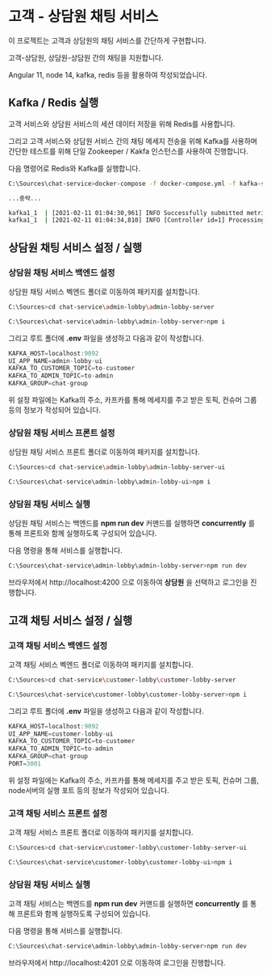 # 고객 - 상담원 채팅 서비스

이 프로젝트는 고객과 상담원의 채팅 서비스를 간단하게 구현합니다.

고객-상담원, 상담원-상담원 간의 채팅을 지원합니다.

Angular 11, node 14, kafka, redis 등을 활용하여 작성되었습니다.

## Kafka / Redis 실행

고객 서비스와 상담원 서비스의 세션 데이터 저장을 위해 Redis를 사용합니다.

그리고 고객 서비스와 상담원 서비스 간의 채팅 메세지 전송을 위해 Kafka를 사용하며 간단한 테스트를 위해 단일 Zookeeper / Kakfa 인스턴스를 사용하여 진행합니다.

다음 명령어로 Redis와 Kafka를 실행합니다.

```bash
C:\Sources\chat-service>docker-compose -f docker-compose.yml -f kafka-stack-docker-compose/zk-single-kafka-single.yml up

...중략...

kafka1_1  | [2021-02-11 01:04:30,961] INFO Successfully submitted metrics to Confluent via secure endpoint (io.confluent.support.metrics.submitters.ConfluentSubmitter)
kafka1_1  | [2021-02-11 01:04:34,810] INFO [Controller id=1] Processing automatic preferred replica leader election (kafka.controller.KafkaController)

```

## 상담원 채팅 서비스 설정 / 실행

### 상담원 채팅 서비스 백엔드 설정

상담원 채팅 서비스 벡엔드 폴더로 이동하여 패키지를 설치합니다.

```bash
C:\Sources>cd chat-service\admin-lobby\admin-lobby-server

C:\Sources\chat-service\admin-lobby\admin-lobby-server>npm i
```

그리고 루트 폴더에 __.env__ 파일을 생성하고 다음과 같이 작성합니다.

```javascript
KAFKA_HOST=localhost:9092
UI_APP_NAME=admin-lobby-ui
KAFKA_TO_CUSTOMER_TOPIC=to-customer
KAFKA_TO_ADMIN_TOPIC=to-admin
KAFKA_GROUP=chat-group
```

위 설정 파일에는 Kafka의 주소, 카프카를 통해 메세지를 주고 받은 토픽, 컨슈머 그룹 등의 정보가 작성되어 있습니다.

### 상담원 채팅 서비스 프론트 설정

상담원 채팅 서비스 프론트 폴더로 이동하여 패키지를 설치합니다.

```bash
C:\Sources>cd chat-service\admin-lobby\admin-lobby-server-ui

C:\Sources\chat-service\admin-lobby\admin-lobby-ui>npm i
```

### 상담원 채팅 서비스 실행

상담원 채팅 서비스는 백엔드를 __npm run dev__ 커맨드를 실행하면 __concurrently__ 를 통해 프론트와 함께 실행하도록 구성되어 있습니다.

다음 명령을 통해 서비스를 실행합니다.

```bash
C:\Sources\chat-service\admin-lobby\admin-lobby-server>npm run dev
```

브라우저에서 http://localhost:4200 으로 이동하여 __상담원__ 을 선택하고 로그인을 진행합니다.


## 고객 채팅 서비스 설정 / 실행

### 고객 채팅 서비스 백엔드 설정

고객 채팅 서비스 벡엔드 폴더로 이동하여 패키지를 설치합니다.

```bash
C:\Sources>cd chat-service\customer-lobby\customer-lobby-server

C:\Sources\chat-service\customer-lobby\customer-lobby-server>npm i
```

그리고 루트 폴더에 __.env__ 파일을 생성하고 다음과 같이 작성합니다.

```javascript
KAFKA_HOST=localhost:9092
UI_APP_NAME=customer-lobby-ui
KAFKA_TO_CUSTOMER_TOPIC=to-customer
KAFKA_TO_ADMIN_TOPIC=to-admin
KAFKA_GROUP=chat-group
PORT=3001
```

위 설정 파일에는 Kafka의 주소, 카프카를 통해 메세지를 주고 받은 토픽, 컨슈머 그룹, node서버의 실행 포트 등의 정보가 작성되어 있습니다.

### 고객 채팅 서비스 프론트 설정

고객 채팅 서비스 프론트 폴더로 이동하여 패키지를 설치합니다.

```bash
C:\Sources>cd chat-service\customer-lobby\customer-lobby-server-ui

C:\Sources\chat-service\customer-lobby\customer-lobby-ui>npm i
```

### 상담원 채팅 서비스 실행

고객 채팅 서비스는 백엔드를 __npm run dev__ 커맨드를 실행하면 __concurrently__ 를 통해 프론트와 함께 실행하도록 구성되어 있습니다.

다음 명령을 통해 서비스를 실행합니다.

```bash
C:\Sources\chat-service\admin-lobby\admin-lobby-server>npm run dev
```

브라우저에서 http://localhost:4201 으로 이동하여 로그인을 진행합니다.